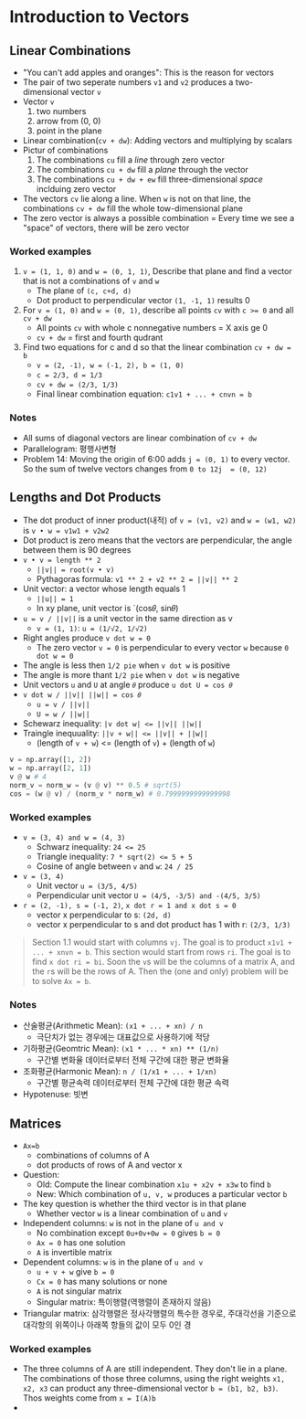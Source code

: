 # Introduction to Vectors

## Linear Combinations

- "You can't add apples and oranges": This is the reason for vectors
- The pair of two seperate numbers `v1` and `v2` produces a two-dimensional vector `v`
- Vector `v`
    1. two numbers
    2. arrow from (0, 0)
    3. point in the plane
- Linear combination(`cv + dw`): Adding vectors and multiplying by scalars
- Pictur of combinations
    1. The combinations `cu` fill a *line* through zero vector
    2. The combinations `cu + dw` fill a *plane* through the vector
    3. The combinations `cu + dw + ew` fill three-dimensional *space* inclduing zero vector
- The vectors `cv` lie along a line. When `w` is not on that line, the combinations `cv + dw` fill the whole tow-dimensional plane
- The zero vector is always a possible combination = Every time we see a "space" of vectors, there will be zero vector

### Worked examples

1. `v = (1, 1, 0)` and `w = (0, 1, 1)`, Describe that plane and find a vector that is not a combinations of `v` and `w`
    - The plane of `(c, c+d, d)`
    - Dot product to perpendicular vector `(1, -1, 1)` results 0
2. For `v = (1, 0)` and `w = (0, 1)`, describe all points `cv` with `c >= 0` and all `cv + dw`
    - All points `cv` with whole c nonnegative numbers = X axis ge 0
    - `cv + dw` = first and fourth qudrant
3. Find two equations for c and d so that the linear combination `cv + dw = b`
    - `v = (2, -1), w = (-1, 2), b = (1, 0)`
    - `c = 2/3, d = 1/3`
    - `cv + dw = (2/3, 1/3)`
    - Final linear combination equation: `c1v1 + ... + cnvn = b`

### Notes

- All sums of diagonal vectors are linear combination of `cv + dw`
- Parallelogram: 평행사변형
- Problem 14: Moving the origin of 6:00 adds `j = (0, 1)` to every vector. So the sum of twelve vectors changes from `0 to 12j  = (0, 12)`


## Lengths and Dot Products

- The dot product of inner product(내적) of `v = (v1, v2)` and `w = (w1, w2)` is `v • w = v1w1 + v2w2`
- Dot product is zero means that the vectors are perpendicular, the angle between them is 90 degrees
- `v • v = length ** 2`
    - `||v|| = root(v • v)`
    - Pythagoras formula: `v1 ** 2 + v2 ** 2 = ||v|| ** 2`
- Unit vector: a vector whose length equals 1
    - `||u|| = 1`
    - In xy plane, unit vector is `(cos𝜃, sin𝜃)
- `u = v / ||v||` is a unit vector in the same direction as v
    - `v = (1, 1)`: `u = (1/√2, 1/√2)`
- Right angles produce `v dot w = 0`
    - The zero vector `v = 0` is perpendicular to every vector `w` because `0 dot w = 0`
- The angle is less then `1/2 pie` when `v dot w` is positive
- The angle is more thant `1/2 pie` when `v dot w` is negative
- Unit vectors `u` and `U` at angle `𝜃` produce `u dot U = cos 𝜃`
- `v dot w / ||v|| ||w|| = cos 𝜃`
    - `u = v / ||v||`
    - `U = w / ||w||`
- Schewarz inequality: `|v dot w| <= ||v|| ||w||`
- Traingle inequuality: `||v + w|| <= ||v|| + ||w||`
    - (length of `v + w`) <= (length of `v`) + (length of `w`)

```python
v = np.array([1, 2])
w = np.array([2, 1])
v @ w # 4
norm_v = norm_w = (v @ v) ** 0.5 # sqrt(5)
cos = (w @ v) / (norm_v * norm_w) # 0.7999999999999998
```
### Worked examples

- `v = (3, 4) and w = (4, 3)`
    - Schwarz inequality: `24 <= 25`
    - Triangle inequality: `7 * sqrt(2) <= 5 + 5`
    - Cosine of angle between `v` and `w`: `24 / 25`
- `v = (3, 4)`
    - Unit vector `u = (3/5, 4/5)`
    - Perpendicular unit vector `U = (4/5, -3/5) and -(4/5, 3/5)`
- `r = (2, -1), s = (-1, 2)`, `x dot r = 1 and x dot s = 0`
    - vector x perpendicular to s: `(2d, d)`
    - vector x perpendicular to s and dot product has 1 with r: `(2/3, 1/3)`

> Section 1.1 would start with columns `vj`. The goal is to product `x1v1 + ... + xnvn = b`. This section would start from rows `ri`. The goal is to find `x dot ri = bi`. Soon the `v`s will be the columns of a matrix A, and the `r`s will be the rows of A. Then the (one and only) problem will be to solve `Ax = b`.

### Notes

- 산술평균(Arithmetic Mean): `(x1 + ... + xn) / n`
    - 극단치가 없는 경우에는 대표값으로 사용하기에 적당
- 기하평균(Geomtric Mean): `(x1 * ... * xn) ** (1/n)`
    - 구간별 변화율 데이터로부터 전체 구간에 대한 평균 변화율
- 조화평균(Harmonic Mean): `n / (1/x1 + ... + 1/xn)`
    - 구간별 평균속력 데이터로부터 전체 구간에 대한 평균 속력
- Hypotenuse: 빗변

## Matrices

- `Ax=b`
    - combinations of columns of A
    - dot products of rows of A and vector x
- Question:
    - Old: Compute the linear combination `x1u + x2v + x3w` to find `b`
    - New: Which combination of `u, v, w` produces a particular vector `b`
- The key question is whether the third vector is in that plane
    - Whether vector `w` is a linear combination of `u` and `v`
- Independent columns: `w` is not in the plane of `u and v`
    - No combination except `0u+0v+0w = 0` gives `b = 0`
    - `Ax = 0` has one solution
    - `A` is invertible matrix
- Dependent columns: `w` is in the plane of `u and v`
    - `u + v + w` give `b = 0`
    - `Cx = 0` has many solutions or none
    - `A` is not singular matrix
    - Singular matrix: 특이행렬(역행렬이 존재하지 않음)
- Triangular matrix: 삼각행렬은 정사각행렬의 특수한 경우로, 주대각선을 기준으로 대각항의 위쪽이나 아래쪽 항들의 값이 모두 0인 경

### Worked examples

- The three columns of A are still independent. They don't lie in a plane. The combinations of those three columns, using the right weights `x1, x2, x3` can product any three-dimensional vector `b = (b1, b2, b3)`. Thos weights come from `x = I(A)b`
- 